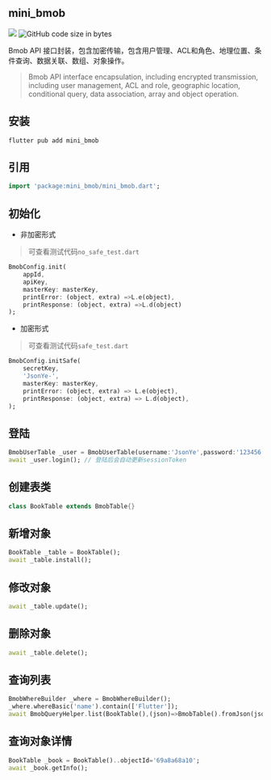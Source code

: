 ## mini_bmob
[![](https://img.shields.io/pub/v/mini_bmob#align=left&display=inline&height=20&originHeight=20&originWidth=76&status=done&style=none&width=76)](https://pub.flutter-io.cn/packages/mini_bmob) ![GitHub code size in bytes](https://img.shields.io/github/languages/code-size/collectFlutter/mini_bmob?style=plastic)


Bmob API 接口封装，包含加密传输，包含用户管理、ACL和角色、地理位置、条件查询、数据关联、数组、对象操作。

> Bmob API interface encapsulation, including encrypted transmission, including user management, ACL and role, geographic location, conditional query, data association, array and object operation.

## 安装
```shell
flutter pub add mini_bmob
```

## 引用
```dart
import 'package:mini_bmob/mini_bmob.dart';
```

## 初始化

- 非加密形式

> 可查看测试代码`no_safe_test.dart`

```dart
BmobConfig.init(
    appId,
    apiKey,
    masterKey: masterKey,
    printError: (object, extra) =>L.e(object),
    printResponse: (object, extra) =>L.d(object)
);
```

- 加密形式

> 可查看测试代码`safe_test.dart`

```dart
BmobConfig.initSafe(
    secretKey,
    'JsonYe-',
    masterKey: masterKey,
    printError: (object, extra) => L.e(object),
    printResponse: (object, extra) => L.d(object),
);
```

## 登陆
```dart
BmobUserTable _user = BmobUserTable(username:'JsonYe',password:'123456');
await _user.login(); // 登陆后会自动更新sessionToken
```


## 创建表类
```dart
class BookTable extends BmobTable{}
```

## 新增对象
```dart
BookTable _table = BookTable();
await _table.install();
```

## 修改对象
```dart
await _table.update();
```

## 删除对象
```dart
await _table.delete();
```

## 查询列表
```dart
BmobWhereBuilder _where = BmobWhereBuilder();
_where.whereBasic('name').contain(['Flutter']);
await BmobQueryHelper.list(BookTable(),(json)=>BmobTable().fromJson(json),where:_where);
```

## 查询对象详情
```dart
BookTable _book = BookTable()..objectId='69a8a68a10';
await _book.getInfo();
```

